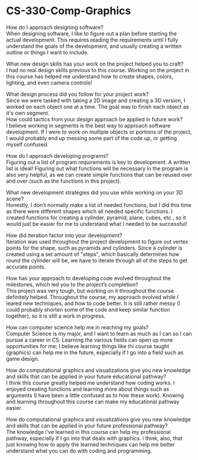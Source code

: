 # CS-330-Comp-Graphics

How do I approach designing software?  
When designing software, I like to figure out a plan before starting the actual development. This requires reading the requirements until I fully understand the goals of the development, and usually creating a written outline or things I want to include.  
  
What new design skills has your work on the project helped you to craft?  
I had no real design skills previous to this course. Working on the project in this course has helped me understand how to create shapes, colors, lighting, and even camera controls!  

What design process did you follow for your project work?  
Since we were tasked with taking a 2D image and creating a 3D version, I worked on each object one at a time. The goal was to finish each object as it's own segment.  
How could tactics from your design approach be applied in future work?  
I believe working in segments is the best way to approach software development. If I were to work on multiple objects or portions of the project, I would probably end up messing some part of the code up, or getting myself confused.  

How do I approach developing programs?  
Figuring out a list of program requirements is key to development. A written list is ideal! Figuring out what functions will be necessary in the program is also very helpful, as we can create simple functions that can be reused over and over (such as the functions in this project).  

What new development strategies did you use while working on your 3D scene?  
Honestly, I don't normally make a list of needed functions, but I did this time as there were different shapes which all needed specific functions. I created functions for creating a cylinder, pyramid, plane, cubes, etc., so it would just be easier for me to understand what I needed to be successful!  

How did iteration factor into your development?  
Iteration was used throughout the project development to figure out vertex points for the shape, such as pyramids and cylinders. Since a cylinder is created using a set amount of "steps", which basically determines how round the cylinder will be, we have to iterate through all of the steps to get accurate points.  

How has your approach to developing code evolved throughout the milestones, which led you to the project’s completion?  
This project was very tough, but working on it throughout the course definitely helped. Throughout the course, my approach evolved while I leared new techniques, and how to code better. It is still rather messy (I could probably shorten some of the code and keep similar function together), so it is still a work in progress.  

How can computer science help me in reaching my goals?  
Computer Science is my major, and I want to learn as much as I can so I can pursue a career in CS. Learning the various fields can open up more opportunities for me; I believe learning things like thi course taught (graphics) can help me in the future, especially if I go into a field such as game design.  

How do computational graphics and visualizations give you new knowledge and skills that can be applied in your future educational pathway?  
I think this course greatly helped me understand how coding works. I enjoyed creating functions and learning more about things such as arguments (I have been a little confused as to how these work). Knowing and learning throughout this course can make my educational pathway easier.  

How do computational graphics and visualizations give you new knowledge and skills that can be applied in your future professional pathway?  
The knowledge i've learned in this course can help my professional pathway, especially if I go into that deals with graphics. i think, also, that just knowing how to apply the learned techniques can help me better understand what you can do with coding and programming.  
